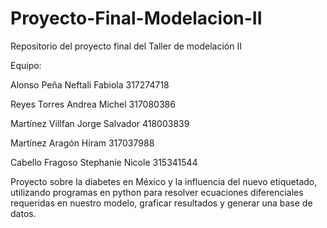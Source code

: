 # Proyecto-Final-Modelacion-II
Repositorio del proyecto final del Taller de modelación II


Equipo:

Alonso Peña Neftali Fabiola 317274718

Reyes Torres Andrea Michel 317080386

Martínez Villfan Jorge Salvador 418003839

Martínez Aragón Hiram 317037988

Cabello Fragoso Stephanie Nicole 315341544



Proyecto sobre la diabetes en México y la influencia del nuevo etiquetado, utilizando programas en python para resolver ecuaciones diferenciales requeridas en nuestro modelo, graficar resultados y generar una base de datos.
